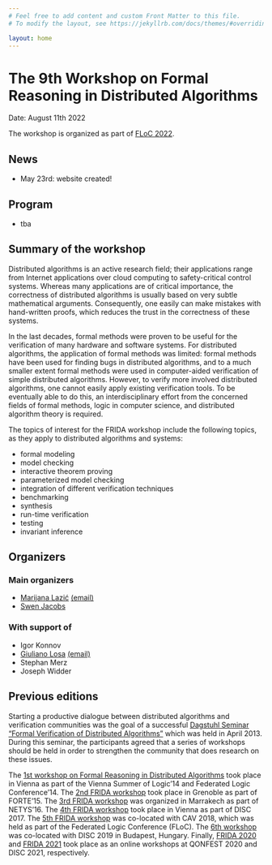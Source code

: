 ```yaml
---
# Feel free to add content and custom Front Matter to this file.
# To modify the layout, see https://jekyllrb.com/docs/themes/#overriding-theme-defaults

layout: home
---
```


# The 9th Workshop on Formal Reasoning in Distributed Algorithms

Date: August 11th 2022

The workshop is organized as part of [FLoC 2022](https://www.floc2022.org/workshops).

## News

* May 23rd: website created!

## Program

* tba

## Summary of the workshop

Distributed algorithms is an active research field; their applications range
from Internet applications over cloud computing to safety-critical control
systems. Whereas many applications are of critical importance, the correctness
of distributed algorithms is usually based on very subtle mathematical
arguments. Consequently, one easily can make mistakes with hand-written proofs,
which reduces the trust in the correctness of these systems.

In the last decades, formal methods were proven to be useful for the
verification of many hardware and software systems. For distributed algorithms,
the application of formal methods was limited: formal methods have been used
for finding bugs in distributed algorithms, and to a much smaller extent formal
methods were used in computer-aided verification of simple distributed
algorithms. However, to verify more involved distributed algorithms, one cannot
easily apply existing verification tools. To be eventually able to do this, an
interdisciplinary effort from the concerned fields of formal methods, logic in
computer science, and distributed algorithm theory is required.

The topics of interest for the FRIDA workshop include the following topics, as
they apply to distributed algorithms and systems:

* formal modeling
* model checking
* interactive theorem proving
* parameterized model checking
* integration of different verification techniques
* benchmarking
* synthesis
* run-time verification
* testing
* invariant inference


## Organizers

### Main organizers
* [Marijana Lazić](https://www7.in.tum.de/~lazic/) [(email)](mailto:lazic@in.tum.de)
* [Swen Jacobs](https://cispa.de/en/people/swen.jacobs)
### With support of
* Igor Konnov
* [Giuliano Losa](https://www.losa.fr/) [(email)](mailto:giuliano@losa.fr)
* Stephan Merz
* Joseph Widder

## Previous editions

Starting a productive dialogue between distributed algorithms and verification
communities was the goal of a successful [Dagstuhl Seminar “Formal Verification
of Distributed Algorithms”](https://www.dagstuhl.de/en/program/calendar/semhp/?semnr=13141)
which was held in April 2013. During this seminar,
the participants agreed that a series of workshops should be held in order to
strengthen the community that does research on these issues.

The [1st workshop on Formal Reasoning in Distributed
Algorithms](https://easychair.org/smart-program/VSL2014/FRIDA-index.html) took
place in Vienna as part of the Vienna Summer of Logic’14 and Federated Logic
Conference’14. The [2nd FRIDA
workshop](http://discotec2015.inria.fr/workshops/frida-2015/) took place in
Grenoble as part of FORTE’15. The [3rd FRIDA
workshop](https://forsyte.at/events/frida2016/) was organized in Marrakech as
part of NETYS’16. The [4th FRIDA
workshop](https://forsyte.at/events/frida2017/) took place in Vienna as part of
DISC 2017. The [5th FRIDA workshop](https://forsyte.at/events/frida2018/) was
co-located with CAV 2018, which was held as part of the Federated Logic
Conference (FLoC). The [6th
workshop](https://team.inria.fr/veridis/events/frida2019/) was co-located with
DISC 2019 in Budapest, Hungary. Finally, [FRIDA 2020](https://frida2020.galois.com/) and [FRIDA 2021](frida-2021.github.io) took place as an online workshops at QONFEST 2020 and DISC 2021, respectively.
